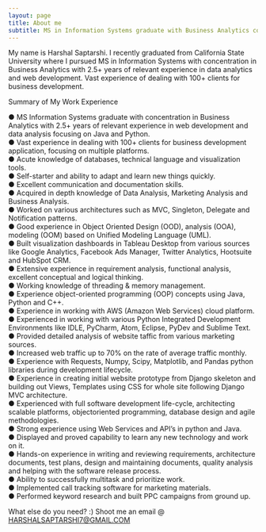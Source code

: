 ```yaml
---
layout: page
title: About me
subtitle: MS in Information Systems graduate with Business Analytics concentration 
---
```


My name is Harshal Saptarshi. I recently graduated from California State University where I pursued MS in Information Systems with concentration in Business Analytics with 2.5+ years of relevant experience in data analytics and web development. Vast experience of dealing with 100+ clients for business development. 

Summary of My Work Experience

● MS Information Systems graduate with concentration in Business Analytics with 2.5+ years of relevant
experience in web development and data analysis focusing on Java and Python. <br>
● Vast experience in dealing with 100+ clients for business development application, focusing on multiple
platforms. <br>
● Acute knowledge of databases, technical language and visualization tools. <br>
● Self-starter and ability to adapt and learn new things quickly. <br>
● Excellent communication and documentation skills. <br>
● Acquired in depth knowledge of Data Analysis, Marketing Analysis and Business Analysis. <br>
● Worked on various architectures such as MVC, Singleton, Delegate and Notification patterns. <br>
● Good experience in Object Oriented Design (OOD), analysis (OOA), modeling (OOM) based on
Unified Modeling Language (UML). <br>
● Built visualization dashboards in Tableau Desktop from various sources like Google Analytics,
Facebook Ads Manager, Twitter Analytics, Hootsuite and HubSpot CRM. <br>
● Extensive experience in requirement analysis, functional analysis, excellent conceptual and logical
thinking. <br>
● Working knowledge of threading & memory management. <br>
● Experience object-oriented programming (OOP) concepts using Java, Python and C++. <br>
● Experience in working with AWS (Amazon Web Services) cloud platform. <br>
● Experienced in working with various Python Integrated Development Environments like IDLE,
PyCharm, Atom, Eclipse, PyDev and Sublime Text. <br>
● Provided detailed analysis of website taffic from various marketing sources. <br>
● Increased web traffic up to 70% on the rate of average traffic monthly. <br>
● Experience with Requests, Numpy, Scipy, Matplotlib, and Pandas python libraries during
development lifecycle. <br>
● Experience in creating initial website prototype from Django skeleton and building out Views,
Templates using CSS for whole site following Django MVC architecture. <br>
● Experienced with full software development life-cycle, architecting scalable platforms, objectoriented
programming, database design and agile methodologies. <br>
● Strong experience using Web Services and API’s in python and Java. <br>
● Displayed and proved capability to learn any new technology and work on it. <br>
● Hands-on experience in writing and reviewing requirements, architecture documents, test plans,
design and maintaining documents, quality analysis and helping with the software release process. <br>
● Ability to successfully multitask and prioritize work. <br>
● Implemented call tracking software for marketing materials. <br>
● Performed keyword research and built PPC campaigns from ground up. <br>

What else do you need? :) 
Shoot me an email @ HARSHALSAPTARSHI7@GMAIL.COM

